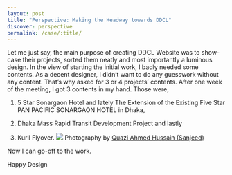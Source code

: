 ```yaml
---
layout: post
title: "Perspective: Making the Headway towards DDCL"
discover: perspective
permalink: /case/:title/
---
```


Let me just say, the main purpose of creating DDCL Website was to show-case their projects, sorted them neatly and most importantly a luminous design. In the view of starting the initial work, I badly needed some contents. As a decent designer, I didn’t want to do any guesswork without any content. That’s why asked for 3 or 4 projects’ contents. After one week of the meeting, I got 3 contents in my hand. Those were,

1) 5 Star Sonargaon Hotel and lately The Extension of the Existing Five Star PAN PACIFIC SONARGAON HOTEL in Dhaka,

2) Dhaka Mass Rapid Transit Development Project and lastly

3) Kuril Flyover.
![]({{site.baseurl}}/imgs/journal/kuril-flyover.jpg)
Photography by  [Quazi Ahmed Hussain (Sanjeed)](https://www.flickr.com/photos/sanjeed/10070587173/in/photostream/)

Now I can go-off to the work.


Happy Design
